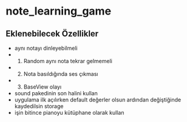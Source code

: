 # note_learning_game

## Eklenebilecek Özellikler

- aynı notayı dinleyebilmeli
- 1.  Random aynı nota tekrar gelmemeli
- 2.  Nota basıldığında ses çıkması
- 3. BaseView olayı
- sound pakedinin son halini kullan
- uygulama ilk açılırken default değerler olsun ardından değiştiğinde kaydedilsin storage
- işin bitince pianoyu kütüphane olarak kullan




